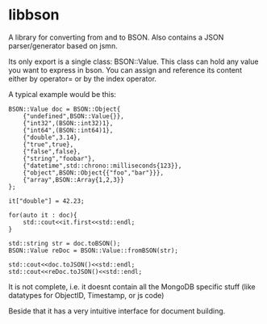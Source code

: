 libbson
=======

A library for converting from and to BSON. Also contains a JSON parser/generator based on jsmn.

Its only export is a single class: BSON::Value. This class can hold any value you want to express in bson.
You can assign and reference its content either by operator= or by the index operator.

A typical example would be this:


    BSON::Value doc = BSON::Object{
    	{"undefined",BSON::Value{}},
    	{"int32",(BSON::int32)1},
    	{"int64",(BSON::int64)1},
    	{"double",3.14},
    	{"true",true},
    	{"false",false},
    	{"string","foobar"},
    	{"datetime",std::chrono::milliseconds{123}},
    	{"object",BSON::Object{{"foo","bar"}}},
    	{"array",BSON::Array{1,2,3}}
    }; 

    it["double"] = 42.23;

    for(auto it : doc){
        std::cout<<it.first<<std::endl;
    }

    std::string str = doc.toBSON();
    BSON::Value reDoc = BSON::Value::fromBSON(str);

    std::cout<<doc.toJSON()<<std::endl;
    std::cout<<reDoc.toJSON()<<std::endl;

It is not complete, i.e. it doesnt contain all the MongoDB specific stuff (like datatypes for ObjectID, Timestamp, or js code)

Beside that it has a very intuitive interface for document building.
